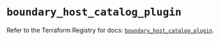 # `boundary_host_catalog_plugin`

Refer to the Terraform Registry for docs: [`boundary_host_catalog_plugin`](https://registry.terraform.io/providers/hashicorp/boundary/1.4.0/docs/resources/host_catalog_plugin).
